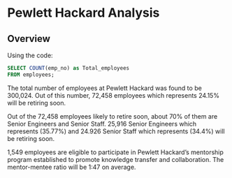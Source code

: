 # Pewlett Hackard Analysis
## Overview 
Using the code: 
```SQL
SELECT COUNT(emp_no) as Total_employees
FROM employees;
```
The total number of employees at Pewlett Hackard was found to be 300,024. Out of this number, 72,458 employees which represents 24.15% will be retiring soon. 

Out of the 72,458 employees likely to retire soon, about 70% of them are Senior Engineers and Senior Staff. 25,916 Senior Engineers which represents (35.77%) and 24.926 Senior Staff which represents (34.4%) will be retiring soon.

1,549 employees are eligible to participate in Pewlett Hackard’s mentorship program established to promote knowledge transfer and collaboration. The mentor-mentee ratio will be 1:47 on average.
